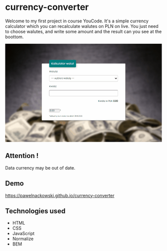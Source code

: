 # currency-converter
Welcome to my first project in course YouCode. It's a simple currency calculator which you can recalculate walutes on PLN on live. You just need to choose walutes, and write some amount and the result can you see at the boottom. 

![Demo.gif](/images/demo.gif)
## Attention !
Data currency may be out of date.
## Demo
https://pawelnackowski.github.io/currency-converter

## Technologies used
- HTML
- CSS
- JavaScript
- Normalize
- BEM